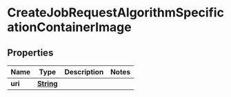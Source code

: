 

# CreateJobRequestAlgorithmSpecificationContainerImage


## Properties

| Name | Type | Description | Notes |
|------------ | ------------- | ------------- | -------------|
|**uri** | [**String**](String.md) |  |  |



